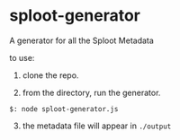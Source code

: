 # sploot-generator
A generator for all the Sploot Metadata


to use:
1) clone the repo.

2) from the directory, run the generator.
```
$: node sploot-generator.js
```

3) the metadata file will appear in `./output`
